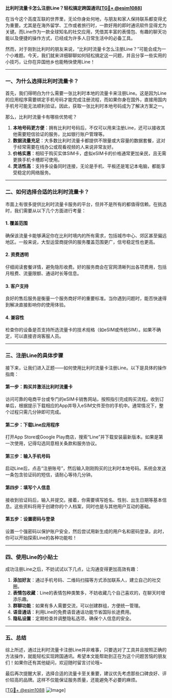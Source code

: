 **比利时流量卡怎么注册Line？轻松搞定跨国通讯[[TG💪+ @esim1088](https://t.me/s/esim1088)]**

在当今这个高度互联的世界里，无论你身处何地，与朋友和家人保持联系都变得尤为重要。尤其是在海外留学、工作或者旅行时，一款好用的即时通讯软件显得尤为关键。而Line作为一款全球知名的社交应用，凭借其丰富的表情包、有趣的聊天功能以及便捷的操作方式，已经成为许多人日常生活中的必备工具。

然而，对于刚到比利时的朋友来说，“比利时流量卡怎么注册Line？”可能会成为一个小难题。今天，我们就来详细聊聊如何轻松搞定这一问题，并且分享一些实用的小技巧，让你在异国他乡也能畅快使用Line！

---

### 一、为什么选择比利时流量卡？

首先，我们得明白为什么需要一张比利时本地的流量卡来注册Line。这是因为Line的应用程序需要绑定手机号码才能完成注册流程，而如果你身在国外，直接用国内手机号可能无法顺利验证。因此，获取一张比利时本地号码成为了解决方案之一。

那么，比利时流量卡有哪些优势呢？

1. **本地号码更方便**：拥有比利时号码后，不仅可以用来注册Line，还可以接收其他需要短信验证的服务，比如银行账户管理等。
2. **数据流量充足**：大多数比利时流量卡都提供不限量或大容量的数据套餐，这对于经常需要在线办公或观看视频的人来说非常友好。
3. **价格实惠**：相较于购买实体SIM卡，虚拟eSIM卡的价格通常更加亲民，且无需更换手机卡槽即可使用。
4. **灵活性高**：支持多设备同时连接，无论是手机、平板还是笔记本电脑，都能享受稳定的网络服务。

---

### 二、如何选择合适的比利时流量卡？

市面上有很多提供比利时流量卡服务的平台，但并不是所有的都值得信赖。在挑选时，我们需要从以下几个方面进行考量：

#### 1. **覆盖范围**
确保该流量卡能够满足你在比利时境内的所有需求，包括城市中心、郊区甚至偏远地区。一般来说，大型运营商提供的服务覆盖范围更广，信号稳定性也更高。

#### 2. **资费透明**
仔细阅读套餐详情，避免隐形收费。好的服务商会在官网清晰列出各项费用，包括月租费、流量限额、通话时长等信息。

#### 3. **客户支持**
良好的售后服务是衡量一个服务商好坏的重要标准。当你遇到问题时，能否快速得到解决直接影响你的使用体验。

#### 4. **兼容性**
检查你的设备是否支持所选流量卡的技术规格（如eSIM或传统SIM）。如果不确定，可以直接咨询客服人员。

---

### 三、注册Line的具体步骤

接下来，让我们进入正题——如何使用比利时流量卡注册Line。以下是具体的操作指南：

#### 第一步：购买并激活比利时流量卡
访问可靠的电商平台或专门的eSIM卡销售网站，按照指引完成购买流程。收到订单后，根据提示下载相应的App并导入eSIM文件至你的手机中。通常情况下，整个过程只需几分钟即可完成。

#### 第二步：下载Line应用程序
打开App Store或Google Play商店，搜索“Line”并下载安装最新版本。如果是第一次使用，记得勾选同意相关条款和服务协议。

#### 第三步：输入手机号码
启动Line后，点击“注册账号”，然后输入刚刚购买的比利时本地号码。系统会发送一条包含验证码的短信，请耐心等待几分钟。

#### 第四步：填写个人信息
接收到验证码后，输入并提交。接着，你需要填写姓名、性别、出生日期等基本信息。这些资料将用于创建你的个人档案，同时也是与其他用户互动的基础。

#### 第五步：设置密码与登录
设置一个强密码以保护账户安全，然后尝试用新生成的用户名和密码登录。此时，你可以开始探索Line的各种功能啦！

---

### 四、使用Line的小贴士

成功注册Line之后，不妨试试以下几点，让沟通变得更加高效有趣：

1. **添加好友**：通过手机号码、二维码扫描等方式添加联系人，建立自己的社交圈。
2. **表情包收藏**：Line的表情包种类繁多，不妨收藏几个自己喜欢的，在聊天时增添乐趣。
3. **群聊功能**：如果有多人需要交流，可以创建群组，方便统一管理。
4. **语音通话**：利用Line的免费语音通话功能节省国际长途费用。
5. **隐私设置**：定期检查并调整隐私选项，确保个人信息的安全。

---

### 五、总结

综上所述，通过比利时流量卡注册Line并非难事，只要选对了工具并且按照正确的方法操作，就能轻松实现跨国通讯。希望本文能帮助到正在为这个问题苦恼的朋友们！如果你还有其他疑问，欢迎随时留言讨论哦~

最后再次提醒大家，选择合适的流量卡至关重要，建议优先考虑那些口碑良好、评价较高的品牌。这样不仅能保证服务质量，还能避免不必要的麻烦。

[[TG💪+ @esim1088](https://t.me/s/esim1088) ![Image](https://i.postimg.cc/4NQfJmqS/Snipaste-2025-05-13-00-14-12.png)]